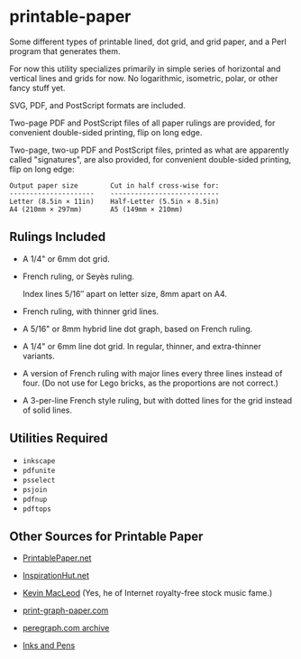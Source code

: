 # printable-paper

Some different types of printable lined, dot grid, and grid paper, and
a Perl program that generates them.

For now this utility specializes primarily in simple series of
horizontal and vertical lines and grids for now.  No logarithmic,
isometric, polar, or other fancy stuff yet.

SVG, PDF, and PostScript formats are included.

Two-page PDF and PostScript files of all paper rulings are provided,
for convenient double-sided printing, flip on long edge.

Two-page, two-up PDF and PostScript files, printed as what are
apparently called "signatures", are also provided, for convenient
double-sided printing, flip on long edge:

    Output paper size        Cut in half cross-wise for:
    ---------------------    ---------------------------
    Letter (8.5in × 11in)    Half-Letter (5.5in × 8.5in)
    A4 (210mm × 297mm)       A5 (149mm × 210mm)

## Rulings Included

-   A 1/4" or 6mm dot grid.

-   French ruling, or Seyès ruling.

    Index lines 5/16″ apart on letter size, 8mm apart on A4.

-   French ruling, with thinner grid lines.

-   A 5/16" or 8mm hybrid line dot graph, based on French ruling.

-   A 1/4" or 6mm line dot grid.  In regular, thinner, and
    extra-thinner variants.

-   A version of French ruling with major lines every three lines
    instead of four.  (Do not use for Lego bricks, as the proportions
    are not correct.)

-   A 3-per-line French style ruling, but with dotted lines for the
    grid instead of solid lines.

## Utilities Required

-   `inkscape`
-   `pdfunite`
-   `psselect`
-   `psjoin`
-   `pdfnup`
-   `pdftops`

## Other Sources for Printable Paper

-   [PrintablePaper.net](https://www.printablepaper.net/)

-   [InspirationHut.net](https://inspirationhut.net/printable-paper/)

-   [Kevin MacLeod](https://incompetech.com/graphpaper/) (Yes, he of
    Internet royalty-free stock music fame.)

-   [print-graph-paper.com](http://print-graph-paper.com/)

-   [peregraph.com archive](https://web.archive.org/web/20120401233424/http://www.peregraph.com/)

-   [Inks and Pens](https://www.inksandpens.com/post/ruled-paper-templates/)

